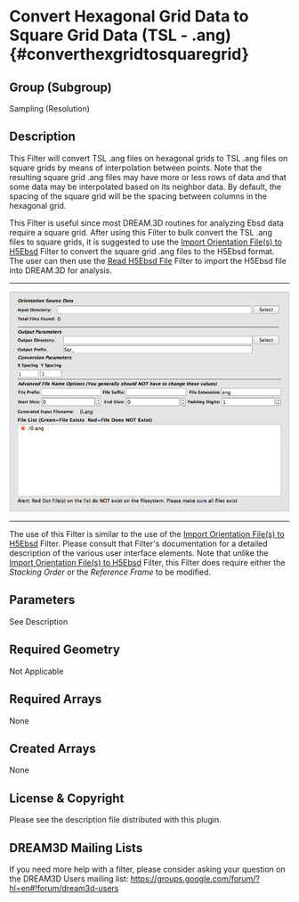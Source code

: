 Convert Hexagonal Grid Data to Square Grid Data (TSL - .ang) {#converthexgridtosquaregrid}
=============

## Group (Subgroup) ##
Sampling (Resolution)

## Description ##
This Filter will convert TSL .ang files on hexagonal grids to TSL .ang files on square grids by means of interpolation between points. Note that the resulting square grid .ang files may have more or less rows of data and that some data may be interpolated based on its neighbor data.  By default, the spacing of the square grid will be the spacing between columns in the hexagonal grid.

This Filter is useful since most DREAM.3D routines for analyzing Ebsd data require a square grid.  After using this Filter to bulk convert the TSL .ang files to square grids, it is suggested to use the [Import Orientation File(s) to H5Ebsd](EbsdToH5Ebsd.html "") Filter to convert the square grid .ang files to the H5Ebsd format. The user can then use the [Read H5Ebsd File](ReadH5Ebsd.html "") Filter to import the H5Ebsd file into DREAM.3D for analysis.  

-----

![Convert Hexagonal Grid User Interface](images/ConvertHexToSquareGUI.png)

-----

The use of this Filter is similar to the use of the [Import Orientation File(s) to H5Ebsd](EbsdToH5Ebsd.html "") Filter.  Please consult that Filter's documentation for a detailed description of the various user interface elements.  Note that unlike the [Import Orientation File(s) to H5Ebsd](EbsdToH5Ebsd.html "") Filter, this Filter does require either the _Stacking Order_ or the _Reference Frame_ to be modified.


## Parameters ##
See Description

## Required Geometry ##
Not Applicable

## Required Arrays ##
None

## Created Arrays ##
None


## License & Copyright ##

Please see the description file distributed with this plugin.

## DREAM3D Mailing Lists ##

If you need more help with a filter, please consider asking your question on the DREAM3D Users mailing list:
https://groups.google.com/forum/?hl=en#!forum/dream3d-users


